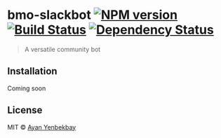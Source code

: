 # bmo-slackbot [![NPM version][npm-image]][npm-url] [![Build Status][travis-image]][travis-url] [![Dependency Status][daviddm-image]][daviddm-url]
> A versatile community bot

## Installation

Coming soon

## License

MIT © [Ayan Yenbekbay](http://yenbekbay.me)


[npm-image]: https://badge.fury.io/js/bmo-slackbot.svg
[npm-url]: https://npmjs.org/package/bmo-slackbot
[travis-image]: https://travis-ci.org/yenbekbay/bmo-slackbot.svg?branch=master
[travis-url]: https://travis-ci.org/yenbekbay/bmo-slackbot
[daviddm-image]: https://david-dm.org/yenbekbay/bmo-slackbot.svg?theme=shields.io
[daviddm-url]: https://david-dm.org/yenbekbay/bmo-slackbot
